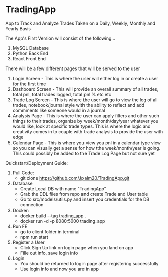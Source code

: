 # TradingApp
App to Track and Analyze Trades Taken on a Daily, Weekly, Monthly and Yearly Basis

The App's First Version will consist of the following...

1. MySQL Database
2. Python Back End
3. React Front End

There will be a few different pages that will be served to the user
1. Login Screen - This is where the user will either log in or create a user for the first time
2. Dashboard Screen - This will provide an overall summary of all trades, total pnl, total trades logged, total pnl % etc etc
3. Trade Log Screen - This is where the user will go to view the log of all trades, notebook/journal style with the ability to reflect and add commments like someone would in a journal
4. Analysis Page - This is where the user can apply filters and other such things to their trades, organize by week/month/day/year whatever you would like, look at specific trade types. This is where the logic and creativity comes in to couple with trade analysis to provide the user with edge
5. Calendar Page - This is where you view you pnl in a calendar type view so you can visually get a sense for how tthe week/month/year is going. This could possibly be added to the Trade Log Page but not sure yet

Quickstart/Deployment Guide:
  1. Pull Code:
      - git clone https://github.com/Jpalm20/TradingApp.git
  2. Database
      - Create Local DB with name "TradingApp"
      - Grab the DDL files from repo and create Trade and User table
      - Go to src/models/utils.py and insert you credentials for the DB connection
  3. Docker:
      - docker build --tag trading_app . 
      - docker run -d -p 8080:5000 trading_app
  4. Run FE
      - go to client folder in terminal
      - npm run start
  5. Register a User
      - Click Sign Up link on login page when you land on app
      - Fille out info, save login info
  6. Login
      - You should be returned to login page after registering successfully
      - Use login info and now you are in app
